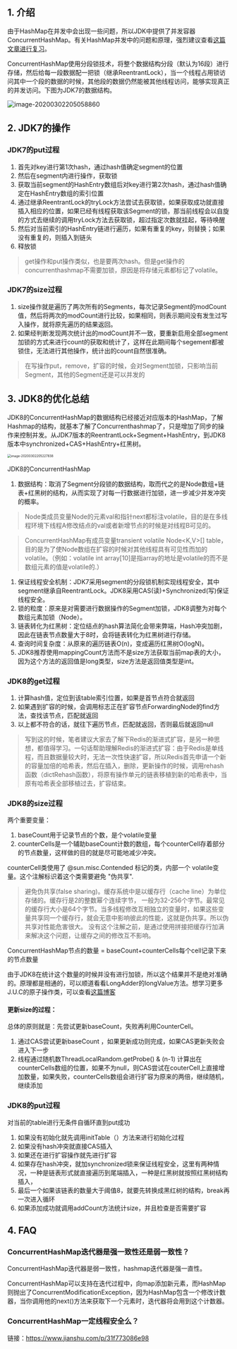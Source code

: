 ## 1. 介绍

由于HashMap在并发中会出现一些问题，所以JDK中提供了并发容器ConcurrentHashMap。有关HashMap并发中的问题和原理，强烈建议查看[这篇文章进行复习](https://links.jianshu.com/go?to=https%3A%2F%2Fblog.csdn.net%2Fy277an%2Farticle%2Fdetails%2F94368875)。

ConcurrentHashMap使用分段锁技术，将整个数据结构分段（默认为16段）进行存储，然后给每一段数据配一把锁（继承ReentrantLock），当一个线程占用锁访问其中一个段的数据的时候，其他段的数据仍然能被其他线程访问，能够实现真正的并发访问。下图为JDK7的数据结构。

![image-20200302205058860](https://tva1.sinaimg.cn/large/00831rSTgy1gcfw09unykj316w0mstdu.jpg)

## 2. JDK7的操作

### JDK7的put过程

1. 首先对key进行第1次hash，通过hash值确定segment的位置
2. 然后在segment内进行操作，获取锁
3. 获取当前segment的HashEntry数组后对key进行第2次hash，通过hash值确定在HashEntry数组的索引位置
4. 通过继承ReentrantLock的tryLock方法尝试去获取锁，如果获取成功就直接插入相应的位置，如果已经有线程获取该Segment的锁，那当前线程会以自旋的方式去继续的调用tryLock方法去获取锁，超过指定次数就挂起，等待唤醒
5. 然后对当前索引的HashEntry链进行遍历，如果有重复的key，则替换；如果没有重复的，则插入到链头
6. 释放锁

> get操作和put操作类似，也是要两次hash。但是get操作的concurrenthashmap不需要加锁，原因是将存储元素都标记了volatile。

### JDK7的size过程

1. size操作就是遍历了两次所有的Segments，每次记录Segment的modCount值，然后将两次的modCount进行比较，如果相同，则表示期间没有发生过写入操作，就将原先遍历的结果返回。
2. 如果经判断发现两次统计出的modCount并不一致，要重新启用全部segment加锁的方式来进行count的获取和统计了，这样在此期间每个segement都被锁住，无法进行其他操作，统计出的count自然很准确。

> 在写操作put，remove，扩容的时候，会对Segment加锁，只影响当前Segment，其他的Segment还是可以并发的



## 3. JDK8的优化总结

JDK8的ConcurrentHashMap的数据结构已经接近对应版本的HashMap，了解Hashmap的结构，就基本了解了Concurrenthashmap了，只是增加了同步的操作来控制并发。从JDK7版本的ReentrantLock+Segment+HashEntry，到JDK8版本中synchronized+CAS+HashEntry+红黑树。

<img src="https://tva1.sinaimg.cn/large/00831rSTgy1gcfw0eexuxj30zq0ggajc.jpg" alt="image-20200302205227838" style="zoom:50%;" />

JDK8的ConcurrentHashMap

1. 数据结构：取消了Segment分段锁的数据结构，取而代之的是Node数组+链表+红黑树的结构，从而实现了对每一行数据进行加锁，进一步减少并发冲突的概率。

> Node类成员变量Node的元素val和指针next都标注volatile，目的是在多线程环境下线程A修改结点的val或者新增节点的时候是对线程B可见的。

> ConcurrentHashMap有成员变量transient volatile Node<K,V>[] table，目的是为了使Node数组在扩容的时候对其他线程具有可见性而加的volatile。（例如：volatile int array[10]是指array的地址是volatile的而不是数组元素的值是volatile的.）

1. 保证线程安全机制：JDK7采用segment的分段锁机制实现线程安全，其中segment继承自ReentrantLock。JDK8采用CAS(读)+Synchronized(写)保证线程安全。
2. 锁的粒度：原来是对需要进行数据操作的Segment加锁，JDK8调整为对每个数组元素加锁（Node）。
3. 链表转化为红黑树：定位结点的hash算法简化会带来弊端，Hash冲突加剧，因此在链表节点数量大于8时，会将链表转化为红黑树进行存储。
4. 查询时间复杂度：从原来的遍历链表O(n)，变成遍历红黑树O(logN)。
5. JDK8推荐使用mappingCount方法而不是size方法获取当前map表的大小，因为这个方法的返回值是long类型，size方法是返回值类型是int。

### JDK8的get过程

1. 计算hash值，定位到该table索引位置，如果是首节点符合就返回
2. 如果遇到扩容的时候，会调用标志正在扩容节点ForwardingNode的find方法，查找该节点，匹配就返回
3. 以上都不符合的话，就往下遍历节点，匹配就返回，否则最后就返回null

> 写到这的时候，笔者建议大家去了解下Redis的渐进式扩容，是另一种思想，都值得学习。一句话帮助理解Redis的渐进式扩容：由于Redis是单线程，而且数据量较大时，无法一次性快速扩容，所以Redis首先申请一个新的容量加倍的哈希表，然后在插入，删除，更新操作的时候，调用rehash函数（dictRehash函数），将原有操作单元的链表移植到新的哈希表中，当原有哈希表全部移植过去，扩容结束。

### JDK8的size过程

两个重要变量：

1. baseCount用于记录节点的个数，是个volatile变量
2. counterCells是一个辅助baseCount计数的数组，每个counterCell存着部分的节点数量，这样做的目的就是尽可能地减少冲突。

counterCell类使用了 @sun.misc.Contended 标记的类，内部一个 volatile变量。这个注解标识着这个类需要避免 "伪共享".

> 避免伪共享(false sharing)。缓存系统中是以缓存行（cache line）为单位存储的。缓存行是2的整数幂个连续字节，
>  一般为32-256个字节。最常见的缓存行大小是64个字节。当多线程修改互相独立的变量时，如果这些变量共享同一个缓存行，就会无意中影响彼此的性能，这就是伪共享。所以伪共享对性能危害很大。
>  没有这个注解之前，是通过使用拼接把缓存行加满来解决这个问题，让缓存之间的修改互不影响。

ConcurrentHashMap节点的数量 = baseCount+counterCells每个cell记录下来的节点数量

由于JDK8在统计这个数量的时候并没有进行加锁，所以这个结果并不是绝对准确的。原理都是相通的，可以顺道看看LongAdder的longValue方法。想学习更多J.U.C的原子操作类，可以查看[这篇博客](https://links.jianshu.com/go?to=https%3A%2F%2Fblog.csdn.net%2Fy277an%2Farticle%2Fdetails%2F90760058)

#### 更新size的过程：

总体的原则就是：先尝试更新baseCount，失败再利用CounterCell。

1. 通过CAS尝试更新baseCount ，如果更新成功则完成，如果CAS更新失败会进入下一步
2. 线程通过随机数ThreadLocalRandom.getProbe() & (n-1) 计算出在counterCells数组的位置，如果不为null，则CAS尝试在couterCell上直接增加数量，如果失败，counterCells数组会进行扩容为原来的两倍，继续随机，继续添加

### JDK8的put过程

对当前的table进行无条件自循环直到put成功

1. 如果没有初始化就先调用initTable（）方法来进行初始化过程
2. 如果没有hash冲突就直接CAS插入
3. 如果还在进行扩容操作就先进行扩容
4. 如果存在hash冲突，就加synchronized锁来保证线程安全，这里有两种情况，一种是链表形式就直接遍历到尾端插入，一种是红黑树就按照红黑树结构插入，
5. 最后一个如果该链表的数量大于阈值8，就要先转换成黑红树的结构，break再一次进入循环
6. 如果添加成功就调用addCount方法统计size，并且检查是否需要扩容



## 4. FAQ

### ConcurrentHashMap迭代器是强一致性还是弱一致性？

ConcurrentHashMap迭代器是弱一致性，hashmap迭代器是强一直性。

ConcurrentHashMap可以支持在迭代过程中，向map添加新元素，而HashMap则抛出了ConcurrentModificationException，因为HashMap包含一个修改计数器，当你调用他的next()方法来获取下一个元素时，迭代器将会用到这个计数器。

### ConcurrentHashMap一定线程安全么？


链接：https://www.jianshu.com/p/31f773086e98
